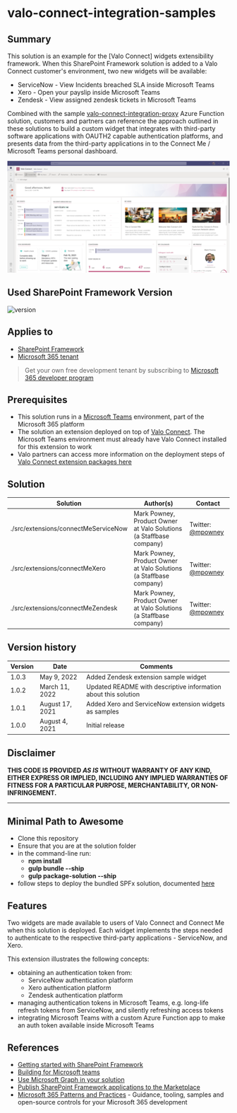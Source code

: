 # valo-connect-integration-samples

## Summary

This solution is an example for the [Valo Connect] widgets extensibility framework. When this  SharePoint Framework solution is added to a Valo Connect customer's environment, two new widgets will be available:

* ServiceNow - View Incidents breached SLA inside Microsoft Teams
* Xero - Open your payslip inside Microsoft Teams
* Zendesk - View assigned zendesk tickets in Microsoft Teams

Combined with the sample [valo-connect-integration-proxy](https://github.com/ValoIntranet/valo-connect-integration-proxy) Azure Function solution, customers and partners can reference the approach outlined in these solutions to build a custom widget that integrates with third-party software applications with OAUTH2 capable authentication platforms, and presents data from the third-party applications in to the Connect Me / Microsoft Teams personal dashboard.

![Screen shot of the Connect Me ServiceNow widget inside Microsoft Teams](./msteams-connect-me-service-now.png)

## Used SharePoint Framework Version

![version](https://img.shields.io/npm/v/@microsoft/sp-component-base/latest?color=green)

## Applies to

- [SharePoint Framework](https://aka.ms/spfx)
- [Microsoft 365 tenant](https://docs.microsoft.com/en-us/sharepoint/dev/spfx/set-up-your-developer-tenant)

> Get your own free development tenant by subscribing to [Microsoft 365 developer program](http://aka.ms/o365devprogram)

## Prerequisites

* This solution runs in a [Microsoft Teams](https://teams.microsoft.com) environment, part of the Microsoft 365 platform
* The solution an extension deployed on top of [Valo Connect](https://www.valosolutions.com/valo-connect). The Microsoft Teams environment must already have Valo Connect installed for this extension to work
* Valo partners can access more information on the deployment steps of [Valo Connect extension packages here](https://docs.valosolutions.com/connect/extend/widgets/deploy/)


## Solution

Solution|Author(s)|Contact
--------|---------|-------
./src/extensions/connectMeServiceNow | Mark Powney, Product Owner at Valo Solutions (a Staffbase company)|Twitter: [@mpowney](https://twitter.com/mpowney)
./src/extensions/connectMeXero | Mark Powney, Product Owner at Valo Solutions (a Staffbase company)|Twitter: [@mpowney](https://twitter.com/mpowney)
./src/extensions/connectMeZendesk | Mark Powney, Product Owner at Valo Solutions (a Staffbase company)|Twitter: [@mpowney](https://twitter.com/mpowney)

## Version history

Version|Date|Comments
-------|----|--------
1.0.3|May 9, 2022|Added Zendesk extension sample widget
1.0.2|March 11, 2022|Updated README with descriptive information about this solution
1.0.1|August 17, 2021|Added Xero and ServiceNow extension widgets as samples
1.0.0|August 4, 2021|Initial release

## Disclaimer

**THIS CODE IS PROVIDED *AS IS* WITHOUT WARRANTY OF ANY KIND, EITHER EXPRESS OR IMPLIED, INCLUDING ANY IMPLIED WARRANTIES OF FITNESS FOR A PARTICULAR PURPOSE, MERCHANTABILITY, OR NON-INFRINGEMENT.**

---

## Minimal Path to Awesome

- Clone this repository
- Ensure that you are at the solution folder
- in the command-line run:
  - **npm install**
  - **gulp bundle --ship**
  - **gulp package-solution --ship**
- follow steps to deploy the bundled SPFx solution, documented [here](https://docs.valosolutions.com/connect/extend/widgets/deploy/)

## Features

Two widgets are made available to users of Valo Connect and Connect Me when this solution is deployed. Each widget implements the steps needed to authenticate to the respective third-party applications - ServiceNow, and Xero. 

This extension illustrates the following concepts:

- obtaining an authentication token from:
  - ServiceNow authentication platform
  - Xero authentication platform
  - Zendesk authentication platform
- managing authentication tokens in Microsoft Teams, e.g. long-life refresh tokens from ServiceNow, and silently refreshing access tokens
- integrating Microsoft Teams with a custom Azure Function app to make an auth token available inside Microsoft Teams


## References

- [Getting started with SharePoint Framework](https://docs.microsoft.com/en-us/sharepoint/dev/spfx/set-up-your-developer-tenant)
- [Building for Microsoft teams](https://docs.microsoft.com/en-us/sharepoint/dev/spfx/build-for-teams-overview)
- [Use Microsoft Graph in your solution](https://docs.microsoft.com/en-us/sharepoint/dev/spfx/web-parts/get-started/using-microsoft-graph-apis)
- [Publish SharePoint Framework applications to the Marketplace](https://docs.microsoft.com/en-us/sharepoint/dev/spfx/publish-to-marketplace-overview)
- [Microsoft 365 Patterns and Practices](https://aka.ms/m365pnp) - Guidance, tooling, samples and open-source controls for your Microsoft 365 development